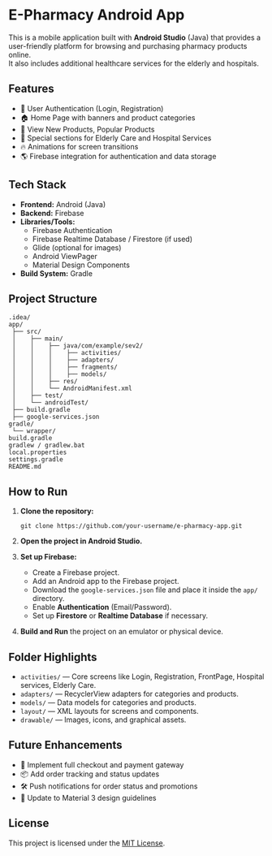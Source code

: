 
# E-Pharmacy Android App

This is a mobile application built with **Android Studio** (Java) that provides a user-friendly platform for browsing and purchasing pharmacy products online.  
It also includes additional healthcare services for the elderly and hospitals.

## Features

- 📱 User Authentication (Login, Registration)
- 🏠 Home Page with banners and product categories
- 🛒 View New Products, Popular Products
- 🏥 Special sections for Elderly Care and Hospital Services
- 🔥 Animations for screen transitions
- 🌎 Firebase integration for authentication and data storage

## Tech Stack

- **Frontend:** Android (Java)
- **Backend:** Firebase
- **Libraries/Tools:** 
  - Firebase Authentication
  - Firebase Realtime Database / Firestore (if used)
  - Glide (optional for images)
  - Android ViewPager
  - Material Design Components
- **Build System:** Gradle

## Project Structure

```
.idea/
app/
 ├── src/
 │    ├── main/
 │    │    ├── java/com/example/sev2/
 │    │    │    ├── activities/
 │    │    │    ├── adapters/
 │    │    │    ├── fragments/
 │    │    │    ├── models/
 │    │    ├── res/
 │    │    └── AndroidManifest.xml
 │    ├── test/
 │    └── androidTest/
 ├── build.gradle
 ├── google-services.json
gradle/
 └── wrapper/
build.gradle
gradlew / gradlew.bat
local.properties
settings.gradle
README.md
```

## How to Run

1. **Clone the repository:**
   ```
   git clone https://github.com/your-username/e-pharmacy-app.git
   ```

2. **Open the project in Android Studio.**

3. **Set up Firebase:**
   - Create a Firebase project.
   - Add an Android app to the Firebase project.
   - Download the `google-services.json` file and place it inside the `app/` directory.
   - Enable **Authentication** (Email/Password).
   - Set up **Firestore** or **Realtime Database** if necessary.

4. **Build and Run** the project on an emulator or physical device.


## Folder Highlights

- `activities/` — Core screens like Login, Registration, FrontPage, Hospital services, Elderly Care.
- `adapters/` — RecyclerView adapters for categories and products.
- `models/` — Data models for categories and products.
- `layout/` — XML layouts for screens and components.
- `drawable/` — Images, icons, and graphical assets.

## Future Enhancements

- 🛒 Implement full checkout and payment gateway
- 📦 Add order tracking and status updates
- 🛠️ Push notifications for order status and promotions
- 🎯 Update to Material 3 design guidelines

## License

This project is licensed under the [MIT License](LICENSE).
